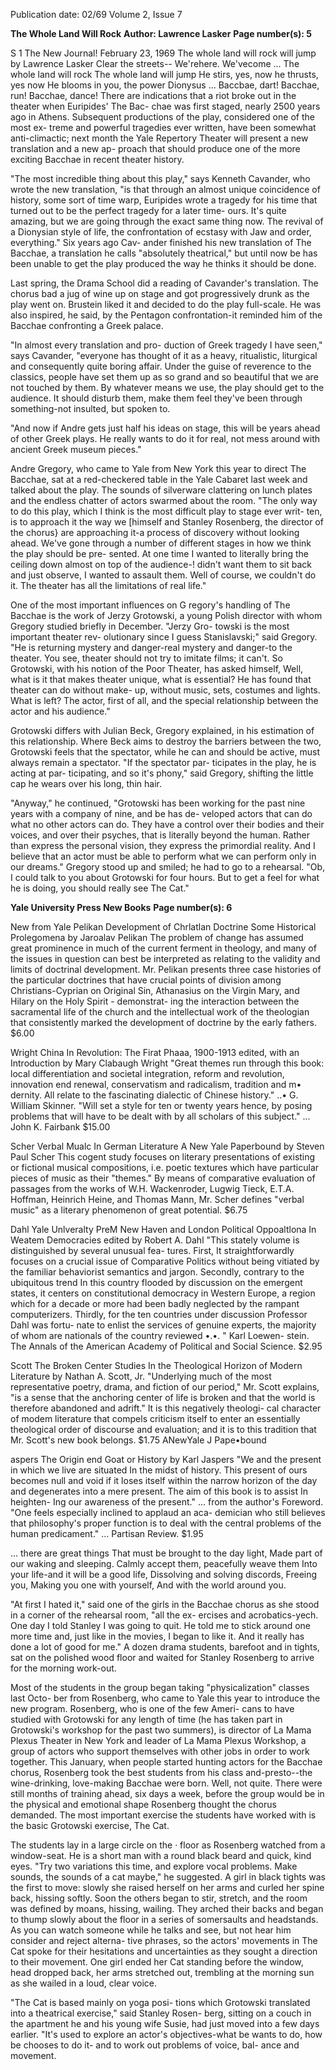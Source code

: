 Publication date: 02/69
Volume 2, Issue 7

**The Whole Land Will Rock**
**Author: Lawrence Lasker**
**Page number(s): 5**

S 1 The New Journal! February 23, 1969 
The whole land 
will rock 
will jump 
by 
Lawrence Lasker
Clear the streets--
We'rehere. 
We'vecome ... 
The whole land will rock 
The whole land will jump 
He stirs, yes, now he thrusts, yes now 
He blooms in you, the power Dionysus ... 
Baccbae, dart! 
Bacchae, run! 
Bacchae, dance! 
There are indications that a riot broke out 
in the theater when Euripides' The Bac-
chae was first staged, nearly 2500 years 
ago in Athens. Subsequent productions of 
the play, considered one of the most ex-
treme and powerful tragedies ever written, 
have been somewhat anti-climactic; next 
month the Yale Repertory Theater will 
present a new translation and a new ap-
proach that should produce one of the 
more exciting Bacchae in recent theater 
history. 


"The most incredible thing about this 
play," says Kenneth Cavander, who wrote 
the new translation, "is that through an 
almost unique coincidence of history, 
some sort of time warp, Euripides wrote 
a tragedy for his time that turned out to 
be the perfect tragedy for a later time-
ours. It's quite amazing, but we are going 
through the exact same thing now. The 
revival of a Dionysian style of life, the 
confrontation of ecstasy with Jaw and 
order, everything." Six years ago Cav-
ander finished his new translation of The 
Bacchae, a translation he calls "absolutely 
theatrical," but until now be has been 
unable to get the play produced the way 
he thinks it should be done. 


Last spring, the Drama School did a 
reading of Cavander's translation. The 
chorus bad a jug of wine up on stage and 
got progressively drunk as the play went 
on. Brustein liked it and decided to do the 
play full-scale. He was also inspired, he 
said, by the Pentagon confrontation-it 
reminded him of the Bacchae confronting 
a Greek palace. 


"In almost every translation and pro-
duction of Greek tragedy I have seen," 
says Cavander, "everyone has thought of 
it as a heavy, ritualistic, liturgical and 
consequently quite boring affair. Under 
the guise of reverence to the classics, 
people have set them up as so grand and 
so beautiful that we are not touched by 
them. By whatever means we use, the 
play should get to the audience. It should 
disturb them, make them feel they've been 
through something-not insulted, but 
spoken to. 


"And now if Andre gets just half his 
ideas on stage, this will be years ahead of 
other Greek plays. He really wants to do 
it for real, not mess around with ancient 
Greek museum pieces." 


Andre Gregory, who came to Yale from 
New York this year to direct The Bacchae, 
sat at a red-checkered table in the Yale 
Cabaret last week and talked about the 
play. The sounds of silverware clattering 
on lunch plates and the endless chatter 
of actors swarmed about the room. "The 
only way to do this play, which I think is 
the most difficult play to stage ever writ-
ten, is to approach it the way we [himself 
and Stanley Rosenberg, the director of the 
chorus} are approaching it-a process of 
discovery without looking ahead. We've 
gone through a number of different stages 
in how we think the play should be pre-
sented. At one time I wanted to literally 
bring the ceiling down almost on top of 
the audience-! didn't want them to sit 
back and just observe, I wanted to assault 
them. Well of course, we couldn't do it. 
The theater has all the limitations of real 
life." 


One of the most important influences 
on G regory's handling of The Bacchae is 
the work of Jerzy Grotowski, a young 
Polish director with whom Gregory 
studied briefly in December. "Jerzy Gro-
towski is the most important theater rev-
olutionary since I guess Stanislavski;" said 
Gregory. "He is returning mystery and 
danger-real mystery and danger-to the 
theater. You see, theater should not try 
to imitate films; it can't. So Grotowski, 
with his notion of the Poor Theater, has 
asked himself, Well, what is it that makes 
theater unique, what is essential? He has 
found that theater can do without make-
up, without music, sets, costumes and 
lights. What is left? The actor, first of all, 
and the special relationship between the 
actor and his audience." 


Grotowski differs with Julian Beck, 
Gregory explained, in his estimation of 
this relationship. Where Beck aims to 
destroy the barriers between the two, 
Grotowski feels that the spectator, while 
he can and should be active, must always 
remain a spectator. "If the spectator par-
ticipates in the play, he is acting at par-
ticipating, and so it's phony," said 
Gregory, shifting the little cap he wears 
over his long, thin hair. 


"Anyway," he continued, "Grotowski 
has been working for the past nine years 
with a company of nine, and be has de-
veloped actors that can do what no other 
actors can do. They have a control over 
their bodies and their voices, and over 
their psyches, that is literally beyond the 
human. Rather than express the personal 
vision, they express the primordial reality. 
And I believe that an actor must be able 
to perform what we can perform only 
in our dreams." Gregory stood up and 
smiled; he had to go to a rehearsal. "Ob, 
I could talk to you about Grotowski for 
four hours. But to get a feel for what he 
is doing, you should really see The Cat." 


**Yale University Press New Books**
**Page number(s): 6**

New from Yale Pelikan 
Development of Chrlatlan Doctrine Some Historical Prolegomena 
by Jaroalav Pelikan 
The problem of change has assumed great prominence in much 
of the current ferment in theology, and many of the issues in 
question can best be interpreted as relating to the validity and 
limits of doctrinal development. Mr. Pelikan presents three case 
histories of the particular doctrines that have crucial points of 
division among Christians-Cyprian on Original Sin, Athanasius 
on the Virgin Mary, and Hilary on the Holy Spirit -
demonstrat-
ing the interaction between the sacramental life of the church 
and the intellectual work of the theologian that consistently 
marked the development of doctrine by the early fathers. 
$6.00 


Wright 
China In Revolution: The Firat Phaaa, 1900-1913 
edited, with an Introduction by Mary Clabaugh Wright 
"Great themes run through this book: local differentiation and 
societal integration, reform and revolution, innovation end 
renewal, conservatism and radicalism, tradition and m• dernity. 
All relate to the fascinating dialectic of Chinese history." ..• G. 
William Skinner. "Will set a style for ten or twenty years hence, 
by posing problems that will have to be dealt with by all 
scholars of this subject." ... John K. Fairbank $15.00 


Scher 
Verbal Mualc In German Literature 
A New Yale 
Paperbound 
by Steven Paul Scher 
This cogent study focuses on literary presentations of existing 
or fictional musical compositions, i.e. poetic textures which 
have particular pieces of music as their "themes." By means of 
comparative evaluation of passages from the works of W.H. 
Wackenroder, Lugwig Tieck, E.T.A. Hoffman, Heinrich Heine, 
and Thomas Mann, Mr. Scher defines "verbal music" as a 
literary phenomenon of great potential. $6.75 


Dahl 
Yale Unlveralty PreM 
New Haven and London 
Political Oppoaltlona In Weatem Democracies 
edited by Robert A. Dahl 
"This stately volume is distinguished by several unusual fea-
tures. First, It straightforwardly focuses on a crucial issue of 
Comparative Politics without being vitiated by the familiar 
behaviorist semantics and jargon. Secondly, contrary to the 
ubiquitous trend In this country flooded by discussion on the 
emergent states, it centers on constitutional democracy in 
Western Europe, a region which for a decade or more had been 
badly neglected by the rampant computerizers. Thirdly, for 
the ten countries under discussion Professor Dahl was fortu-
nate to enlist the services of genuine experts, the majority of 
whom are nationals of the country reviewed •.•. " Karl Loewen-
stein. The Annals of the American Academy of Political and 
Social Science. 
$2.95 


Scott 
The Broken Center Studies In the Theological Horizon of Modern Literature 
by Nathan A. Scott, Jr. 
"Underlying much of the most representative poetry, drama, 
and fiction of our period," Mr. Scott explains, "is a sense that 
the anchoring center of life is broken and that the world is 
therefore abandoned and adrift." It is this negatively theologi-
cal character of modem literature that compels criticism 
itself to enter an essentially theological order of discourse 
and evaluation; and it is to this tradition that Mr. Scott's new 
book belongs. $1.75 
ANewYale J 
Pape•bound


aspers 
The Origin end Goat or History 
by Karl Jaspers 
"We and the present in which we live are situated In the midst 
of history. This present of ours becomes null and void if it loses 
itself within the narrow horizon of the day and degenerates into 
a mere present. The aim of this book is to assist In heighten-
Ing our awareness of the present." ... from the author's 
Foreword. "One feels especially inclined to applaud an aca-
demician who still believes that philosophy's proper function is 
to deal with the central problems of the human predicament." 
... Partisan Review. $1.95


... there are great things 
That must be brought to the day light, 
Made part of our waking and sleeping. 
Calmly accept them, peacefully weave them 
Into your life-and it will be a good life, 
Dissolving and solving discords, 
Freeing you, 
Making you one with yourself, 
And with the world around you. 


"At first I hated it," said one of the girls 
in the Bacchae chorus as she stood in a 
corner of the rehearsal room, "all the ex-
ercises and acrobatics-yech. One day I 
told Stanley I was going to quit. He told 
me to stick around one more time and, 
just like in the movies, I began to like it. 
And it really has done a lot of good for 
me." A dozen drama students, barefoot 
and in tights, sat on the polished wood 
floor and waited for Stanley Rosenberg to 
arrive for the morning work-out.


Most of the students in the group began 
taking "physicalization" classes last Octo-
ber from Rosenberg, who came to Yale 
this year to introduce the new program. 
Rosenberg, who is one of the few Ameri-
cans to have studied with Grotowski for 
any length of time (he has taken part in 
Grotowski's workshop for the past two 
summers), is director of La Mama Plexus 
Theater in New York and leader of La 
Mama Plexus Workshop, a group of actors 
who support themselves with other jobs 
in order to work together. This January, 
when people started hunting actors for the 
Bacchae chorus, Rosenberg took the best 
students from his class and-presto--the 
wine-drinking, love-making Bacchae were 
born. Well, not quite. There were still 
months of training ahead, six days a week, 
before the group would be in the physical 
and emotional shape Rosenberg thought 
the chorus demanded. The most important 
exercise the students have worked with is 
the basic Grotowski exercise, The Cat.


The students lay in a large circle on the 
· floor as Rosenberg watched from a 
window-seat. He is a short man with a 
round black beard and quick, kind eyes. 
"Try two variations this time, and explore 
vocal problems. Make sounds, the sounds 
of a cat maybe," he suggested. A girl in 
black tights was the first to move: slowly 
she raised herself on her arms and curled 
her spine back, hissing softly. Soon the 
others began to stir, stretch, and the room 
was defined by moans, hissing, wailing. 
They arched their backs and began to 
thump slowly about the floor in a series of 
somersaults and headstands. As you can 
watch someone while he talks and see, but 
not hear him consider and reject alterna-
tive phrases, so the actors' movements in 
The Cat spoke for their hesitations and 
uncertainties as they sought a direction 
to their movement. One girl ended her 
Cat standing before the window, head 
dropped back, her arms stretched out, 
trembling at the morning sun as she wailed 
in a loud, clear voice. 


"The Cat is based mainly on yoga posi-
tions which Grotowski translated into a 
theatrical exercise," said Stanley Rosen-
berg, sitting on a couch in the apartment 
he and his young wife Susie, had just 
moved into a few days earlier. "It's used 
to explore an actor's objectives-what be 
wants to do, how be chooses to do it-
and to work out problems of voice, bal-
ance and movement.